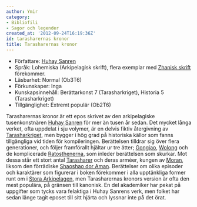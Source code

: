 ```yaml
---
author: Ymir
category:
- Bibliofili
- Sagor och legender
created_at: '2012-09-24T16:19:36Z'
id: tarasharernas kronor
title: Tarasharernas kronor
---
```

-   Författare: [Huhay Sanren]
-   Språk: Lohemiska (Arkipelagisk skrift), flera exemplar med [Zhanisk skrift] förekommer.
-   Läsbarhet: Normal (Ob3T6)
-   Förkunskaper: Inga
-   Kunskapsinnehåll: Berättarkonst 7 (Tarasharkriget), Historia 5 (Tarasharkriget)
-   Tillgänglighet: Extremt populär (Ob2T6)

Tarasharernas kronor är ett epos skrivet av den arkipelagiske tusenkonstnären [Huhay Sanren] för mer än tusen år sedan. Det mycket långa verket, ofta uppdelat i sju volymer, är en delvis fiktiv återgivning av [Tarasharkriget], men bygger i hög grad på historiska källor som fanns tillgängliga vid tiden för kompileringen. Berättelsen tilldrar sig över flera generationer, och följer framförallt hjältar ur tre ätter; [Gongjao], [Wolong] och de komplicerade [Ratosthenerna], som inleder berättelsen som skurkar. Mot dessa står ett stort antal [Tarasharer] och deras arméer, kungen av [Moran], liksom den förrädiske [Shaoshao dor Aman]. Berättelser om olika episoder och karaktärer som figurerar i boken förekommer i alla upptänkliga former runt om i [Stora Arkipelagen], men Tarasharernas kronors version är ofta den mest populära, på gränsen till kanonisk. En del akademiker har pekat på uppgifter som tycks vara felaktiga i Huhay Sanrens verk, men folket har sedan länge tagit eposet till sitt hjärta och lyssnar inte på det örat.

  [Huhay Sanren]: Huhay_Sanren
  [Zhanisk skrift]: Tengrim
  [Tarasharkriget]: Tarasharkriget
  [Gongjao]: Ätten_Gongjao
  [Wolong]: Ätten_Wolong
  [Ratosthenerna]: Dynastin_Ratosthene
  [Tarasharer]: Tarasharer
  [Moran]: Moran
  [Shaoshao dor Aman]: Shaoshao_dor_Aman
  [Stora Arkipelagen]: Stora_Arkipelagen